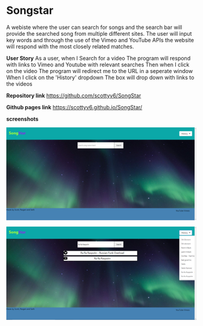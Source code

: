 # Songstar
A webiste where the user can search for songs and the search bar will provide the searched song from multiple different sites. The user will input key words and through the use of the Vimeo and YouTube APIs the website will respond with the most closely related matches.

**User Story**
As a user, when I
    Search for a video
The program will respond with links to Vimeo and Youtube with relevant searches
    Then when I click on the video
The program will redirect me to the URL in a seperate window
    When I click on the 'History' dropdown
The box will drop down with links to the videos


<!--we did all the work through a single repository-->
**Repository link**
https://github.com/scottyv6/SongStar

**Github pages link**
https://scottyv6.github.io/SongStar/

**screenshots**
<!--the website as it is when opened-->
![screenshot](assets/images/project-ss-closed.png)

<!--the website once used a few times-->
![screenshot](assets/images/project-ss-open.png)

